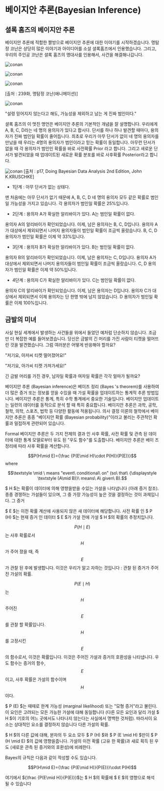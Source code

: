 # 베이지안 추론(Bayesian Inference)

## 셜록 홈즈의 베이지안 추론

베이지안 추론에 적합한 짤방으로 베이지안 추론에 대한 이야기를 시작하겠습니다. 명탐정 코난은 상당히 많은 이야기과 아이디어를 소설 셜록홈즈에서 인용했습니다. 그리고, 우리의 주인공 코난은 셜록 홈즈의 명대사를 인용해서, 사건을 해결해나갑니다.

![conan](http://chris-chris.ai/img/bayesian/conan2.jpg)

![conan](http://chris-chris.ai/img/bayesian/conan3.jpg)

![conan](http://chris-chris.ai/img/bayesian/conan4.jpg)

[출처 : 239화, 명탐정 코난(애니메이션)]

![conan](http://chris-chris.ai/img/bayesian/holmes2.jpg)

"설령 믿어지지 않는다고 해도, 가능성을 제외하고 남는 게 진짜 범인이다."

셜록 홈즈의 이 멋진 명언은 베이지안 추론의 기본적인 개념을 잘 설명합니다. 우리에게 A, B, C, D라는 네 명의 용의자가 있다고 합시다. 단서를 하나 하나 발견할 때마다, 용의자가 진짜 범인일 확률이 줄어듭니다. 최초로 우리가 아무 단서가 없이 네 명의 용의자를 만났을 때 우리는 4명의 용의자가 범인이라고 믿는 확률이 동일합니다. 아무런 단서가 없을 때 각 용의자가 범인인 확률을 바로 사전확률 Prior 라고 합니다. 그리고 새로운 단서가 발견되었을 때 업데이트된 새로운 확률 분포를 바로 사후확률 Posterior라고 합니다.

![conan](http://chris-chris.ai/img/bayesian/conan5.png)
[출처 : p17, Doing Bayesian Data Analysis 2nd Edition, John K.KRUSCHKE]

* 1단계 : 아무 단서가 없는 상태다.

맨 처음에는 아무 단서가 없기 때문에 A, B, C, D 네 명의 용의자 모두 같은 확률로 범인일 가능성을 가지고 있습니다. 각 용의자가 범인일 확률은 25%입니다.

* 2단계 : 용의자 A가 확실한 알리바이가 있다. A는 범인일 확률이 없다.

용의자 A의 알리바이가 확인되었습니다. 이제, 남은 용의자는 B, C, D입니다. 용의자 A가 대상에서 제외되면서 나머지 용의자들이 범인일 확률이 조금씩 올랐습니다. B, C, D 용의자가 범인일 확률은 이제 약 33%입니다.

* 3단계 : 용의자 B가 확실한 알리바이가 있다. B는 범인일 확률이 없다.

용의자 B의 알리바이가 확인되었습니다. 이제, 남은 용의자는 C, D입니다. 용의자 A가 대상에서 제외되면서 나머지 용의자들이 범인일 확률이 조금씩 올랐습니다. C, D 용의자가 범인일 확률은 이제 약 50%입니다.

* 4단계 : 용의자 C가 확실한 알리바이가 있다. C는 범인일 확률이 없다.

용의자 C의 알리바이가 확인되었습니다. 이제, 남은 용의자는 D입니다. 용의자 C가 대상에서 제외되면서 이제 용의자는 단 한명 밖에 남지 않았습니다. D 용의자가 범인일 확률은 이제 100%입니다.

## 금발의 미녀

사실 현실 세계에서 발생하는 사건들을 위에서 들었던 예처럼 단순하지 않습니다. 조금만 더 복잡한 예를 들어보겠습니다. 당신은 금발의 긴 머리를 가진 사람이 티켓을 떨어뜨린 것을 발견했습니다. 그럼 여러분은 어떻게 반응해야 할까요?



"저기요, 아저씨 티켓 떨어졌어요!"

"저기요, 아가씨 티켓 가져가세요!"

긴 금발 머리를 가진 경우, 남자일 확률과 여자일 확률은 각각 얼마가 될까요?





베이지안 추론 (Bayesian inference)은 베이즈 정리 (Bayes 's theorem)를 사용하여 더 많은 증거 또는 정보를 얻을 수있을 때 가설 확률을 업데이트하는 통계적 추론 방법입니다. 베이지안 추론은 통계, 특히 수학 통계에서 중요한 기술입니다. 베이지안 업데이트는 일련의 데이터를 동적으로 분석 할 때 특히 중요합니다. 베이지안 추론은 과학, 공학, 철학, 의학, 스포츠, 법학 등 다양한 활동에 적용됩니다. 의사 결정 이론의 철학에서 베이지안 추론은 종종 "베이지안 확률 (Bayesian probability)"이라고 불리는 주관적인 확률과 밀접하게 관련되어 있습니다.

Formal
베이지안 추론은 두 가지 전제의 결과 인 사후 확률, 사전 확률 및 관측 된 데이터에 대한 통계 모델로부터 유도 된 "우도 함수"를 도출합니다. 베이지안 추론은 베이 즈 정리에 따라 사후 확률을 계산합니다.

$$P(H\mid E)={\frac {P(E\mid H)\cdot P(H)}{P(E)}}$$
where

$$\textstyle \mid \ means "event\ conditional\ on" (so\ that\ {\displaystyle \textstyle (A\mid B)}\ means\ A\ given\ B).$$

$ H $는 확률이 데이터에 의해 영향을받을 수있는 가설을 나타냅니다 (아래 증거 참조). 종종 경쟁하는 가설들이 있으며, 그 중 가장 가능성이 높은 것을 결정하는 것이 과제입니다.
그 증거

$ E $는 이전 확률 계산에 사용되지 않은 새 데이터에 해당합니다.
사전 확률 인 $ P (H) $는 현재 증거 인 데이터 $ E $가 가설 전에 가설 $ H $의 확률의 추정치입니다.

$$ P (H \mid E) $$는 사후 확률로서 $$ H $$가 주어 졌을 때, 즉 $$ E $$가 관찰 된 후에 발생합니다. 이것은 우리가 알고 자하는 것입니다 : 관찰 된 증거가 주어진 가설의 확률.

$$ P (E \mid H) $$는 $$ H $$ 주어진 $$ E $$를 관찰 할 확률입니다. $$ H $$를 고정시킨 $$ E $$의 함수로서, 이것은 확률입니다. 이것은 주어진 가설과 증거의 호환성을 나타냅니다. 우도 함수는 증거의 함수, $$ E $$이고, 사후 확률은 가설의 함수이며 $$ H $$이다.

$ P (E) $는 때때로 한계 가능성 (marginal likelihood) 또는 "모형 증거"라고 불린다. 이 요인은 고려되는 모든 가능한 가설에 대해 동일합니다 (다른 모든 요인과 달리 가설 $ H $이 기호의 어느 곳에서도 나타나지 않는다는 사실에서 명백한 것처럼). 따라서이 요소는 상대적인 요소를 결정하지 않습니다 다른 가설의 확률.

$ H $의 다른 값에 대해, 분자의 두 요소 모두 $ P (H) $와 $ P (E \mid H) $만이 $ P (H \mid E) $의 값에 영향을줍니다. 가설의 이전 확률 (고유 한 확률)과 새로 획득 된 우도 (새로운 관측 된 증거와의 호환성)에 비례한다.

Bayes의 규칙은 다음과 같이 작성할 수도 있습니다.

$$P(H\mid E)={\frac {P(E\mid H)}{P(E)}}\cdot P(H)$$

여기에서 ${\frac {P(E\mid H)}{P(E)}}$는 $ H $의 확률에 $ E $의 영향으로 해석 될 수 있습니다